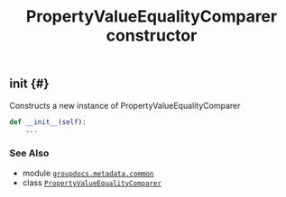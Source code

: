﻿---
title: PropertyValueEqualityComparer constructor
second_title: GroupDocs.Metadata for Python via .NET API References
description: 
type: docs
url: /python-net/groupdocs.metadata.common/propertyvalueequalitycomparer/__init__/
is_root: false
weight: 10
---

## __init__ {#}

Constructs a new instance of PropertyValueEqualityComparer



```python
def __init__(self):
    ...
```





### See Also
* module [`groupdocs.metadata.common`](../../)
* class [`PropertyValueEqualityComparer`](/metadata/python-net/groupdocs.metadata.common/propertyvalueequalitycomparer)
